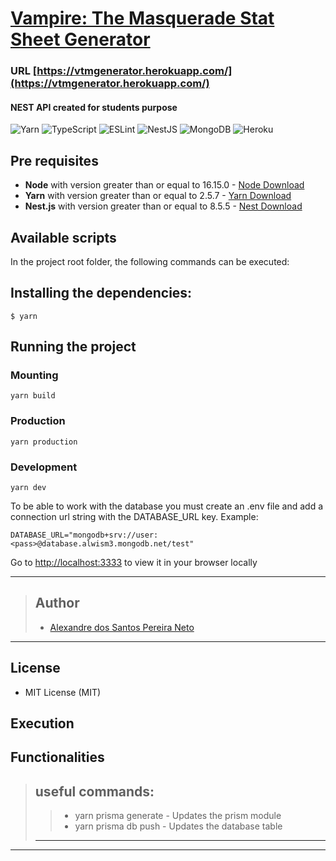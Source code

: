 # [Vampire: The Masquerade Stat Sheet Generator]('https://vtmgenerator.herokuapp.com/')

### URL [https://vtmgenerator.herokuapp.com/](https://vtmgenerator.herokuapp.com/)

#### NEST API created for students purpose

![Yarn](https://img.shields.io/badge/yarn-%232C8EBB.svg?style=for-the-badge&logo=yarn&logoColor=white)
![TypeScript](https://img.shields.io/badge/typescript-%23007ACC.svg?style=for-the-badge&logo=typescript&logoColor=white)
![ESLint](https://img.shields.io/badge/ESLint-4B3263?style=for-the-badge&logo=eslint&logoColor=white)
![NestJS](https://img.shields.io/badge/nestjs-%23E0234E.svg?style=for-the-badge&logo=nestjs&logoColor=white)
![MongoDB](https://img.shields.io/badge/MongoDB-%234ea94b.svg?style=for-the-badge&logo=mongodb&logoColor=white)
![Heroku](https://img.shields.io/badge/heroku-%23430098.svg?style=for-the-badge&logo=heroku&logoColor=white)

## Pre requisites

-   **Node** with version greater than or equal to 16.15.0 - [Node Download](https://nodejs.org/pt-br/download/)
-   **Yarn** with version greater than or equal to 2.5.7 - [Yarn Download](https://www.yarn.com/package/download)
-   **Nest.js** with version greater than or equal to 8.5.5 - [Nest Download](https://docs.nestjs.com/)

## Available scripts

In the project root folder, the following commands can be executed:

## Installing the dependencies:

```
$ yarn
```

## Running the project

### Mounting

```
yarn build
```

### Production

```
yarn production
```

### Development

```
yarn dev
```

To be able to work with the database you must create an .env file and add a connection url string with the DATABASE_URL key.
Example:

```
DATABASE_URL="mongodb+srv://user:<pass>@database.alwism3.mongodb.net/test"
```

Go to [http://localhost:3333](http://localhost:3333) to view it in your browser locally

---

> ## Author
>
> -   [Alexandre dos Santos Pereira Neto](https://github.com/Malkavianson)

---

## License

-   MIT License (MIT)

## Execution

## Functionalities

> ## useful commands:
>
> > -   yarn prisma generate - Updates the prism module
> > -   yarn prisma db push - Updates the database table
>
> ---

---
